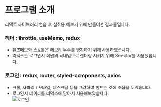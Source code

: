 # 프로그램 소개
리액트 라이브러리 연습 후 실적용 해보기 위해 만들어본 결과물입니다. <br>
### 헤더 : throttle, useMemo, redux
- 유즈메모와 스로틀은 메모리 누수를 방지하기 위해 사용하였습니다.
- 리덕스는 로그인시 회원의 닉네임으로 랜더링 시키기 위해 Selector를 사용했습니다.


### 로그인 : redux, router, styled-components, axios
- 크롬, 사파리 / 모바일, 데스크탑 등을 고려하여 만드는 것에 초점을 두었습니다.<br>
- 로그인시 데이터를 리덕스에 담아서 사용해보았습니다.<br>
![로그인](https://user-images.githubusercontent.com/86910922/146677171-a14c9704-d1ef-4f9b-b028-3626a3724c31.gif)
